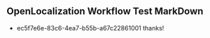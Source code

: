 ## OpenLocalization Workflow Test MarkDown
* ec5f7e6e-83c6-4ea7-b55b-a67c22861001 
thanks!<!--HONumber=Mar16_HO4-->

